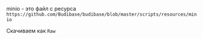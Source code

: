 minio - это файл с ресурса `https://github.com/Budibase/budibase/blob/master/scripts/resources/minio`

Скачиваем как `Raw`